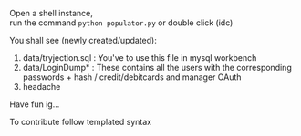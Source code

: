Open a shell instance,  
run the command `python populator.py` or double click (idc)  

You shall see (newly created/updated):
1. data/tryjection.sql : You've to use this file in mysql workbench
2. data/LoginDump* : These contains all the users with the corresponding passwords + hash / credit/debitcards and manager OAuth
3. headache

Have fun ig...

To contribute follow templated syntax
